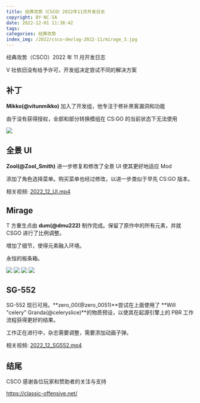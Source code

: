 ```yaml
---
title: 经典攻势（CSCO）2022年11月开发日志
copyright: BY-NC-SA
date: 2022-12-01 11:38:42
tags:
categories: 经典攻势
index_img: /2022/csco-devlog-2022-11/mirage_3.jpg
---
```


经典攻势（CSCO）2022 年 11 月开发日志

V 社依旧没有给予许可，开发组决定尝试不同的解决方案

## 补丁

**Mikko(@vitunmikko)** 加入了开发组，他专注于修补黑客漏洞和功能

由于没有获得授权，全部和部分转换模组在 CS:GO 的当前状态下无法使用

![](list.png)

## 全景 UI

**Zool(@Zool_Smith)** 进一步修复和修改了全景 UI 使其更好地适应 Mod

添加了角色选择菜单。购买菜单也经过修改，以进一步类似于早先 CS:GO 版本。

相关视频: [2022_12_UI.mp4](https://storage.p90.icu/CSCO/2022_12_UI.mp4)

## Mirage

T 方重生点由 **dum(@dmu222)** 制作完成。保留了原作中的所有元素，并就 CSGO 进行了比例调整。

增加了细节，使得元素融入环境。

永恒的板条箱。

![](mirage_1.jpg) ![](mirage_2.jpg) ![](mirage_3.jpg) ![](mirage_4.jpg)

## SG-552

SG-552 现已可用。**zero_00(@zero_0051)**尝试在上面使用了 **Will "celery" Granda(@celeryslice)**的物质预设，以使其在起源引擎上的 PBR 工作流程获得更好的结果。

工作正在进行中，杂志需要调整，需要添加动画子弹。

相关视频: [2022_12_SG552.mp4](https://storage.p90.icu/CSCO/2022_12_SG552.mp4)

## 结尾

CSCO 感谢各位玩家和赞助者的关注与支持

https://classic-offensive.net/
